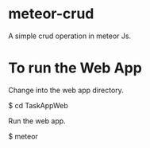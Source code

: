 meteor-crud
===========

A simple crud operation in meteor Js.

To run the Web App
===============================
Change into the web app directory.

$ cd TaskAppWeb

Run the web app.

$ meteor


